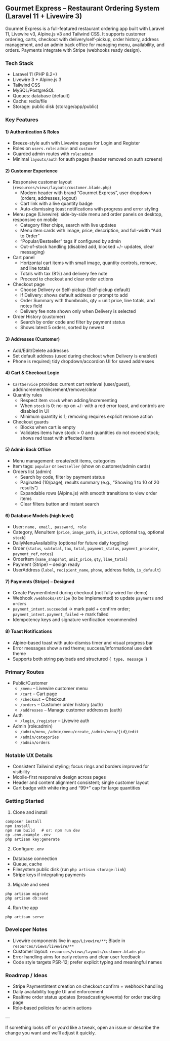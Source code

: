 ## Gourmet Express – Restaurant Ordering System (Laravel 11 + Livewire 3)

Gourmet Express is a full-featured restaurant ordering app built with Laravel 11, Livewire v3, Alpine.js v3 and Tailwind CSS. It supports customer ordering, carts, checkout with delivery/self‑pickup, order history, address management, and an admin back office for managing menu, availability, and orders. Payments integrate with Stripe (webhooks ready design).

### Tech Stack
- Laravel 11 (PHP 8.2+)
- Livewire 3 + Alpine.js 3
- Tailwind CSS
- MySQL/PostgreSQL
- Queues: database (default)
- Cache: redis/file
- Storage: public disk (storage/app/public)

### Key Features

#### 1) Authentication & Roles
- Breeze-style auth with Livewire pages for Login and Register
- Roles on `users.role`: `admin` and `customer`
- Guarded admin routes with `role:admin`
- Minimal `layouts/auth` for auth pages (header removed on auth screens)

#### 2) Customer Experience
- Responsive customer layout (`resources/views/layouts/customer.blade.php`)
  - Modern header with brand “Gourmet Express”, user dropdown (orders, addresses, logout)
  - Cart link with a live quantity badge
  - Auto-dismissing toast notifications with progress and error styling
- Menu page (Livewire): side-by-side menu and order panels on desktop, responsive on mobile
  - Category filter chips, search with live updates
  - Menu item cards with image, price, description, and full-width “Add to Order”
  - “Popular/Bestseller” tags if configured by admin
  - Out-of-stock handling (disabled add, blocked +/- updates, clear messaging)
- Cart panel
  - Horizontal cart items with small image, quantity controls, remove, and line totals
  - Totals with tax (8%) and delivery fee note
  - Proceed to checkout and clear order actions
- Checkout page
  - Choose Delivery or Self-pickup (Self-pickup default)
  - If Delivery: shows default address or prompt to add
  - Order Summary with thumbnails, qty × unit price, line totals, and notes field
  - Delivery fee note shown only when Delivery is selected
- Order History (customer)
  - Search by order code and filter by payment status
  - Shows latest 5 orders, sorted by newest

#### 3) Addresses (Customer)
- Add/Edit/Delete addresses
- Set default address (used during checkout when Delivery is enabled)
- Phone is required; tidy dropdown/accordion UI for saved addresses

#### 4) Cart & Checkout Logic
- `CartService` provides: current cart retrieval (user/guest), add/increment/decrement/remove/clear
- Quantity rules
  - Respect item `stock` when adding/incrementing
  - When `stock` is 0: no-op on +/- with a red error toast, and controls are disabled in UI
  - Minimum quantity is 1; removing requires explicit remove action
- Checkout guards
  - Blocks when cart is empty
  - Validates items have stock > 0 and quantities do not exceed stock; shows red toast with affected items

#### 5) Admin Back Office
- Menu management: create/edit items, categories
- Item tags: `popular` or `bestseller` (show on customer/admin cards)
- Orders list (admin)
  - Search by code, filter by payment status
  - Paginated (10/page), results summary (e.g., “Showing 1 to 10 of 20 results”)
  - Expandable rows (Alpine.js) with smooth transitions to view order items
  - Clear filters button and instant search

#### 6) Database Models (high level)
- User: `name, email, password, role`
- Category, MenuItem (`price`, `image_path`, `is_active`, optional `tag`, optional `stock`)
- DailyMenuAvailability (optional for future daily toggling)
- Order (`status`, `subtotal`, `tax`, `total`, `payment_status`, `payment_provider`, `payment_ref`, `notes`)
- OrderItem (`name_snapshot`, `unit_price`, `qty`, `line_total`)
- Payment (Stripe) – design ready
- UserAddress (`label`, `recipient_name`, `phone`, address fields, `is_default`)

#### 7) Payments (Stripe) – Designed
- Create PaymentIntent during checkout (not fully wired for demo)
- Webhook `/webhooks/stripe` (to be implemented) to update `payments` and `orders`
- `payment_intent.succeeded` → mark paid + confirm order; `payment_intent.payment_failed` → mark failed
- Idempotency keys and signature verification recommended

#### 8) Toast Notifications
- Alpine-based toast with auto-dismiss timer and visual progress bar
- Error messages show a red theme; success/informational use dark theme
- Supports both string payloads and structured `{ type, message }`

### Primary Routes
- Public/Customer
  - `/menu` – Livewire customer menu
  - `/cart` – Cart page
  - `/checkout` – Checkout
  - `/orders` – Customer order history (auth)
  - `/addresses` – Manage customer addresses (auth)
- Auth
  - `/login`, `/register` – Livewire auth
- Admin (role:admin)
  - `/admin/menu`, `/admin/menu/create`, `/admin/menu/{id}/edit`
  - `/admin/categories`
  - `/admin/orders`

### Notable UX Details
- Consistent Tailwind styling; focus rings and borders improved for visibility
- Mobile-first responsive design across pages
- Header and content alignment consistent; single customer layout
- Cart badge with white ring and “99+” cap for large quantities

### Getting Started
1) Clone and install
```
composer install
npm install
npm run build   # or: npm run dev
cp .env.example .env
php artisan key:generate
```
2) Configure `.env`
- Database connection
- Queue, cache
- Filesystem public disk (run `php artisan storage:link`)
- Stripe keys if integrating payments

3) Migrate and seed
```
php artisan migrate
php artisan db:seed
```

4) Run the app
```
php artisan serve
```

### Developer Notes
- Livewire components live in `app/Livewire/**`; Blade in `resources/views/livewire/**`
- Customer layout: `resources/views/layouts/customer.blade.php`
- Error handling aims for early returns and clear user feedback
- Code style targets PSR-12; prefer explicit typing and meaningful names

### Roadmap / Ideas
- Stripe PaymentIntent creation on checkout confirm + webhook handling
- Daily availability toggle UI and enforcement
- Realtime order status updates (broadcasting/events) for order tracking page
- Role-based policies for admin actions

—

If something looks off or you’d like a tweak, open an issue or describe the change you want and we’ll adjust it quickly.


